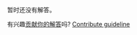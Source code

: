 
暂时还没有解答。

有兴趣[贡献你的解答](https://github.com/BFEdev/BFE.dev-solutions/blob/main/problem/create-your-own-new-operator_zh.md)吗? [Contribute guideline](https://github.com/BFEdev/BFE.dev-solutions#how-to-contribute)
